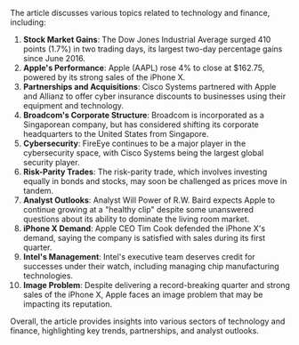 The article discusses various topics related to technology and finance, including:

1. **Stock Market Gains**: The Dow Jones Industrial Average surged 410 points (1.7%) in two trading days, its largest two-day percentage gains since June 2016.
2. **Apple's Performance**: Apple (AAPL) rose 4% to close at $162.75, powered by its strong sales of the iPhone X.
3. **Partnerships and Acquisitions**: Cisco Systems partnered with Apple and Allianz to offer cyber insurance discounts to businesses using their equipment and technology.
4. **Broadcom's Corporate Structure**: Broadcom is incorporated as a Singaporean company, but has considered shifting its corporate headquarters to the United States from Singapore.
5. **Cybersecurity**: FireEye continues to be a major player in the cybersecurity space, with Cisco Systems being the largest global security player.
6. **Risk-Parity Trades**: The risk-parity trade, which involves investing equally in bonds and stocks, may soon be challenged as prices move in tandem.
7. **Analyst Outlooks**: Analyst Will Power of R.W. Baird expects Apple to continue growing at a "healthy clip" despite some unanswered questions about its ability to dominate the living room market.
8. **iPhone X Demand**: Apple CEO Tim Cook defended the iPhone X's demand, saying the company is satisfied with sales during its first quarter.
9. **Intel's Management**: Intel's executive team deserves credit for successes under their watch, including managing chip manufacturing technologies.
10. **Image Problem**: Despite delivering a record-breaking quarter and strong sales of the iPhone X, Apple faces an image problem that may be impacting its reputation.

Overall, the article provides insights into various sectors of technology and finance, highlighting key trends, partnerships, and analyst outlooks.